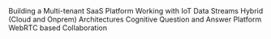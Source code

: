 <guides>
<guide tag="001-muti-tenant-saas">Building a Multi-tenant SaaS Platform</guide>
<guide tag="002-iot-streaming">Working with IoT Data Streams</guide>
<guide tag="003-hybrid-platform">Hybrid (Cloud and Onprem) Architectures</guide>
<guide tag="004-cognitive-qna">Cognitive Question and Answer Platform</guide>
<guide tag="005-webrtc-conf">WebRTC based Collaboration</guide>
</guides>